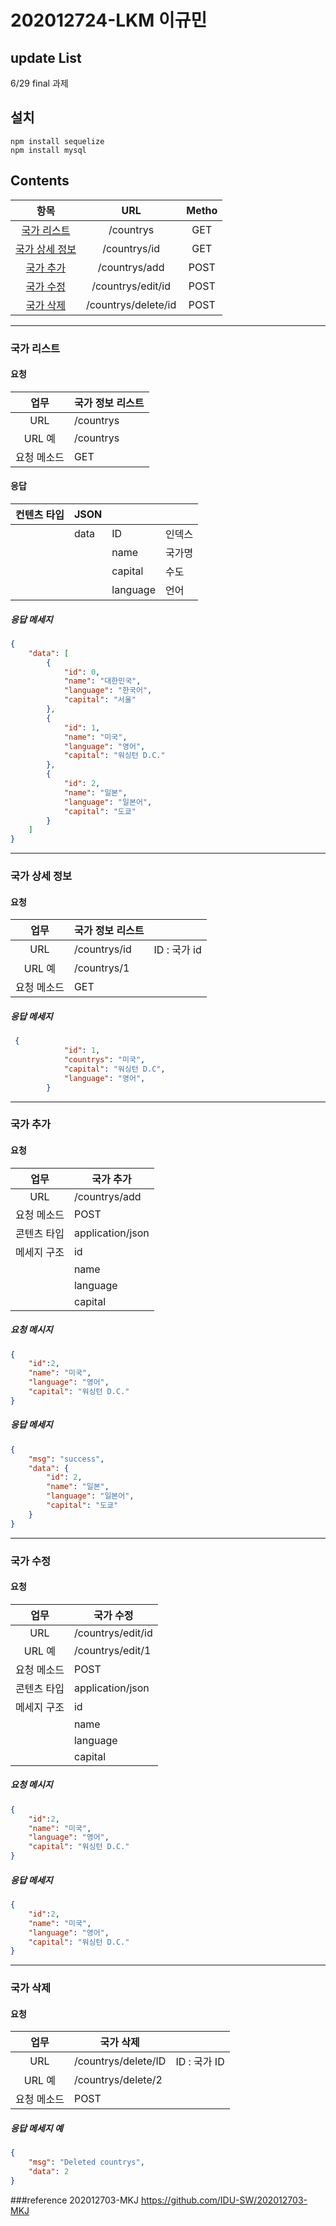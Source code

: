 # 202012724-LKM 이규민

## update List
6/29 final 과제

## 설치

``` 
npm install sequelize
npm install mysql
```


##  Contents


|       항목       |     URL     | Metho  |
| :--------------: | :---------: | :----: |
| [국가 리스트](#국가-정보-리스트) |  /countrys   |  GET   |
|  [국가 상세 정보](#국가-상세-정보)  | /countrys/id |  GET   |
|    [국가 추가](#국가-추가)     |  /countrys/add   |  POST  |
|    [국가 수정](#국가-수정)     |  /countrys/edit/id   |  POST   |
|    [국가 삭제](#국가-삭제)     | /countrys/delete/id | POST |

---

### 국가 리스트

#### 요청

|    업무     | 국가 정보 리스트 |
| :---------: | ---------------- |
|     URL     | /countrys         |
|   URL 예    | /countrys         |
| 요청 메소드 | GET              |

#### 응답

| 컨텐츠 타입 | JSON  |          |         |
| ----------- | ----- | -------- | ------- |
|             | data  | ID       | 인덱스  |
|             |       | name  | 국가명  |
|             |       | capital  | 수도    |
|             |       | language     | 언어    |

##### 응답 메세지

```  json
{
    "data": [
        {
            "id": 0,
            "name": "대한민국",
            "language": "한국어",
            "capital": "서울"
        },
        {
            "id": 1,
            "name": "미국",
            "language": "영어",
            "capital": "워싱턴 D.C."
        },
        {
            "id": 2,
            "name": "일본",
            "language": "일본어",
            "capital": "도쿄"
        }
    ]
}
```

--------

### 국가 상세 정보

#### 요청

|    업무     | 국가 정보 리스트 |              |
| :---------: | ---------------- | ------------ |
|     URL     | /countrys/id      | ID : 국가 id |
|   URL 예    | /countrys/1       |              |
| 요청 메소드 | GET              |             |


##### 응답 메세지

```  json
 {
            "id": 1,
            "countrys": "미국",
            "capital": "워싱턴 D.C",
            "language": "영어",
        }
```

------

### 국가 추가

#### 요청

|    업무     | 국가 추가 |
| :---------: | ---------------- |
|     URL     | /countrys/add         |
| 요청 메소드 | POST             |
| 콘텐츠 타입 | application/json |
| 메세지 구조 | id          |
|             | name          |
|             | language             |
|             | capital         |

##### 요청 메시지

``` json
{
    "id":2,
    "name": "미국",
    "language": "영어",
    "capital": "워싱턴 D.C."
}
```

##### 응답 메세지

```  json
{
    "msg": "success",
    "data": {
        "id": 2,
        "name": "일본",
        "language": "일본어",
        "capital": "도쿄"
    }
}
```

-------

### 국가 수정

#### 요청

|    업무     | 국가 수정 |
| :---------: | ---------------- |
|     URL     | /countrys/edit/id         |
|   URL 예    | /countrys/edit/1         |
| 요청 메소드 | POST         |
| 콘텐츠 타입 | application/json |
| 메세지 구조 | id          |
|             | name          |
|             | language             |
|             | capital         |

##### 요청 메시지

``` json
{
    "id":2,
    "name": "미국",
    "language": "영어",
    "capital": "워싱턴 D.C."
}
```



##### 응답 메세지

```  json
{
    "id":2,
    "name": "미국",
    "language": "영어",
    "capital": "워싱턴 D.C."
}

```

-----

### 국가 삭제

#### 요청

|    업무     | 국가 삭제 |              |
| :---------: | ---------------- | ------------ |
|     URL     | /countrys/delete/ID      | ID : 국가 ID |
|   URL 예    | /countrys/delete/2      |              |
| 요청 메소드 | POST           |              |


##### 응답 메세지 예

```  json
{
    "msg": "Deleted countrys",
    "data": 2
}
```


###reference 
202012703-MKJ
https://github.com/IDU-SW/202012703-MKJ
